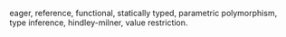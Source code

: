eager, reference, functional, statically typed, parametric polymorphism, type inference, hindley-milner, value restriction.
